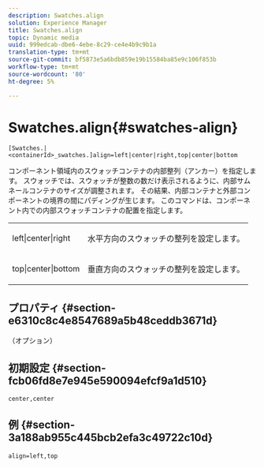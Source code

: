 ```yaml
---
description: Swatches.align
solution: Experience Manager
title: Swatches.align
topic: Dynamic media
uuid: 999edcab-dbe6-4ebe-8c29-ce4e4b9c9b1a
translation-type: tm+mt
source-git-commit: bf5873e5a6bdb859e19b15584ba85e9c106f853b
workflow-type: tm+mt
source-wordcount: '80'
ht-degree: 5%

---
```



# Swatches.align{#swatches-align}

`[Swatches.|<containerId>_swatches.]align=left|center|right,top|center|bottom`

コンポーネント領域内のスウォッチコンテナの内部整列（アンカー）を指定します。 スウォッチでは、スウォッチが整数の数だけ表示されるように、内部サムネールコンテナのサイズが調整されます。 その結果、内部コンテナと外部コンポーネントの境界の間にパディングが生じます。 このコマンドは、コンポーネント内での内部スウォッチコンテナの配置を指定します。

<table id="table_33CC037517964DA89EE0C005BB6B32BB"> 
 <tbody> 
  <tr> 
   <td colname="col1"> <p><span class="codeph"> left|center|right</span> </p> </td> 
   <td colname="col2"> <p> 水平方向のスウォッチの整列を設定します。 </p> </td> 
  </tr> 
  <tr> 
   <td colname="col1"> <p><span class="codeph"> top|center|bottom</span> </p> </td> 
   <td colname="col2"> <p> 垂直方向のスウォッチの整列を設定します。 </p> </td> 
  </tr> 
 </tbody> 
</table>

## プロパティ {#section-e6310c8c4e8547689a5b48ceddb3671d}

（オプション）

## 初期設定 {#section-fcb06fd8e7e945e590094efcf9a1d510}

`center,center`

## 例 {#section-3a188ab955c445bcb2efa3c49722c10d}

`align=left,top`
